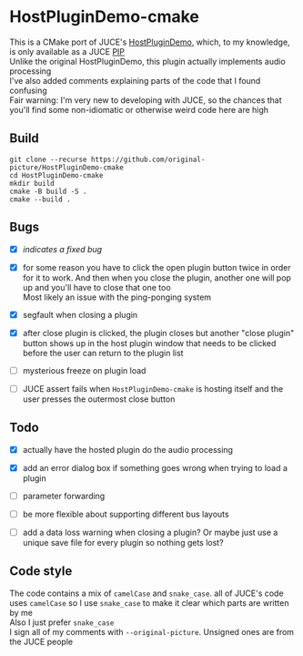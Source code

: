 # HostPluginDemo-cmake
This is a CMake port of JUCE's [HostPluginDemo](https://github.com/juce-framework/JUCE/blob/master/examples/Plugins/HostPluginDemo.h), which, to my knowledge, is only available as a JUCE [PIP](https://forum.juce.com/t/what-is-a-pip/26821)  
Unlike the original HostPluginDemo, this plugin actually implements audio processing  
I've also added comments explaining parts of the code that I found confusing  
Fair warning: I'm very new to developing with JUCE, so the chances that you'll find some non-idiomatic or otherwise weird code here are high

## Build 
```shell
git clone --recurse https://github.com/original-picture/HostPluginDemo-cmake
cd HostPluginDemo-cmake
mkdir build 
cmake -B build -S .
cmake --build .
```

## Bugs
- [x] *indicates a fixed bug*


- [x] for some reason you have to click the open plugin button twice in order for it to work. 
  And then when you close the plugin, another one will pop up and you'll have to close that one too  
  Most likely an issue with the ping-ponging system
- [x] segfault when closing a plugin
- [x] after close plugin is clicked, the plugin closes but another "close plugin" button shows up in the host plugin window that needs to be clicked before the user can return to the plugin list
- [ ] mysterious freeze on plugin load
- [ ] JUCE assert fails when `HostPluginDemo-cmake` is hosting itself and the user presses the outermost  close button

## Todo
- [x] actually have the hosted plugin do the audio processing
- [x] add an error dialog box if something goes wrong when trying to load a plugin 
- [ ] parameter forwarding 
- [ ] be more flexible about supporting different bus layouts
- [ ] add a data loss warning when closing a plugin? Or maybe just use a unique save file for every plugin so nothing gets lost?


## Code style
The code contains a mix of `camelCase` and `snake_case`. all of JUCE's code uses `camelCase` so I use `snake_case` to make it clear which parts are written by me  
Also I just prefer `snake_case`  
I sign all of my comments with `--original-picture`. Unsigned ones are from the JUCE people

